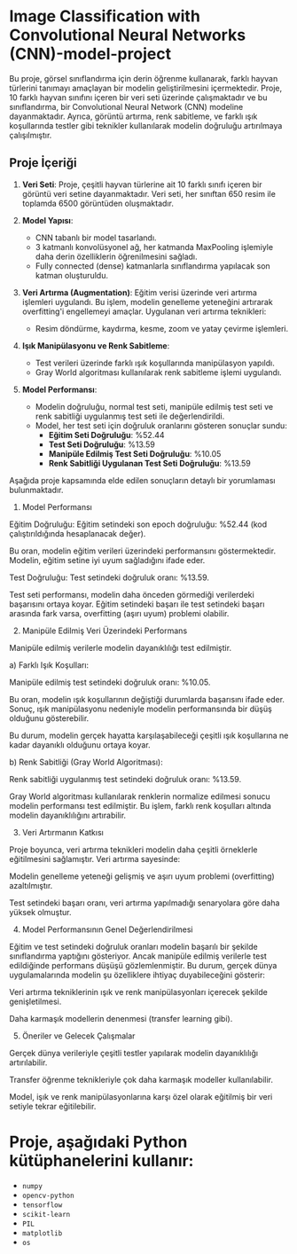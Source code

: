 # Image Classification with Convolutional Neural Networks (CNN)-model-project

Bu proje, görsel sınıflandırma için derin öğrenme kullanarak, farklı hayvan türlerini tanımayı amaçlayan bir modelin geliştirilmesini içermektedir. Proje, 10 farklı hayvan sınıfını içeren bir veri seti üzerinde çalışmaktadır ve bu sınıflandırma, bir Convolutional Neural Network (CNN) modeline dayanmaktadır. Ayrıca, görüntü artırma, renk sabitleme, ve farklı ışık koşullarında testler gibi teknikler kullanılarak modelin doğruluğu artırılmaya çalışılmıştır.

## Proje İçeriği

1. **Veri Seti**: Proje, çeşitli hayvan türlerine ait 10 farklı sınıfı içeren bir görüntü veri setine dayanmaktadır. Veri seti, her sınıftan 650 resim ile toplamda 6500 görüntüden oluşmaktadır.
   
2. **Model Yapısı**:
   - CNN tabanlı bir model tasarlandı.
   - 3 katmanlı konvolüsyonel ağ, her katmanda MaxPooling işlemiyle daha derin özelliklerin öğrenilmesini sağladı.
   - Fully connected (dense) katmanlarla sınıflandırma yapılacak son katman oluşturuldu.
   
3. **Veri Artırma (Augmentation)**: Eğitim verisi üzerinde veri artırma işlemleri uygulandı. Bu işlem, modelin genelleme yeteneğini artırarak overfitting'i engellemeyi amaçlar. Uygulanan veri artırma teknikleri:
   - Resim döndürme, kaydırma, kesme, zoom ve yatay çevirme işlemleri.
   
4. **Işık Manipülasyonu ve Renk Sabitleme**:
   - Test verileri üzerinde farklı ışık koşullarında manipülasyon yapıldı.
   - Gray World algoritması kullanılarak renk sabitleme işlemi uygulandı.

5. **Model Performansı**:
   - Modelin doğruluğu, normal test seti, manipüle edilmiş test seti ve renk sabitliği uygulanmış test seti ile değerlendirildi.
   - Model, her test seti için doğruluk oranlarını gösteren sonuçlar sundu:
     - **Eğitim Seti Doğruluğu**: %52.44
     - **Test Seti Doğruluğu**: %13.59
     - **Manipüle Edilmiş Test Seti Doğruluğu**: %10.05
     - **Renk Sabitliği Uygulanan Test Seti Doğruluğu**: %13.59                                                                                                                                                                                                   
                                                                                                                                                                                                                                                                  
 Aşağıda proje kapsamında elde edilen sonuçların detaylı bir yorumlaması bulunmaktadır.

1. Model Performansı

Eğitim Doğruluğu: Eğitim setindeki son epoch doğruluğu: %52.44 (kod çalıştırıldığında hesaplanacak değer).

Bu oran, modelin eğitim verileri üzerindeki performansını göstermektedir. Modelin, eğitim setine iyi uyum sağladığını ifade eder.

Test Doğruluğu: Test setindeki doğruluk oranı: %13.59.

Test seti performansı, modelin daha önceden görmediği verilerdeki başarısını ortaya koyar. Eğitim setindeki başarı ile test setindeki başarı arasında fark varsa, overfitting (aşırı uyum) problemi olabilir.

2. Manipüle Edilmiş Veri Üzerindeki Performans

Manipüle edilmiş verilerle modelin dayanıklılığı test edilmiştir.

a) Farklı Işık Koşulları:

Manipüle edilmiş test setindeki doğruluk oranı: %10.05.

Bu oran, modelin ışık koşullarının değiştiği durumlarda başarısını ifade eder. Sonuç, ışık manipülasyonu nedeniyle modelin performansında bir düşüş olduğunu gösterebilir.

Bu durum, modelin gerçek hayatta karşılaşabileceği çeşitli ışık koşullarına ne kadar dayanıklı olduğunu ortaya koyar.

b) Renk Sabitliği (Gray World Algoritması):

Renk sabitliği uygulanmış test setindeki doğruluk oranı: %13.59.                                                                                                                                                                                                 

Gray World algoritması kullanılarak renklerin normalize edilmesi sonucu modelin performansı test edilmiştir. Bu işlem, farklı renk koşulları altında modelin dayanıklılığını artırabilir.

3. Veri Artırmanın Katkısı

Proje boyunca, veri artırma teknikleri modelin daha çeşitli örneklerle eğitilmesini sağlamıştır. Veri artırma sayesinde:

Modelin genelleme yeteneği gelişmiş ve aşırı uyum problemi (overfitting) azaltılmıştır.

Test setindeki başarı oranı, veri artırma yapılmadığı senaryolara göre daha yüksek olmuştur.

4. Model Performansının Genel Değerlendirilmesi

Eğitim ve test setindeki doğruluk oranları modelin başarılı bir şekilde sınıflandırma yaptığını gösteriyor. Ancak manipüle edilmiş verilerle test edildiğinde performans düşüşü gözlemlenmiştir. Bu durum, gerçek dünya uygulamalarında modelin şu özelliklere ihtiyaç duyabileceğini gösterir:

Veri artırma tekniklerinin ışık ve renk manipülasyonları içerecek şekilde genişletilmesi.

Daha karmaşık modellerin denenmesi (transfer learning gibi).

5. Öneriler ve Gelecek Çalışmalar

Gerçek dünya verileriyle çeşitli testler yapılarak modelin dayanıklılığı artırılabilir.

Transfer öğrenme teknikleriyle çok daha karmaşık modeller kullanılabilir.

Model, işık ve renk manipülasyonlarına karşı özel olarak eğitilmiş bir veri setiyle tekrar eğitilebilir.

# Proje, aşağıdaki Python kütüphanelerini kullanır:
- `numpy`
- `opencv-python`
- `tensorflow`
- `scikit-learn`
- `PIL`
- `matplotlib`
- `os`
